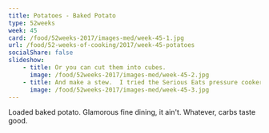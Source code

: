 ```yaml
---
title: Potatoes - Baked Potato
type: 52weeks
week: 45
card: /food/52weeks-2017/images-med/week-45-1.jpg
url: /food/52-weeks-of-cooking/2017/week-45-potatoes
socialShare: false
slideshow:
    - title: Or you can cut them into cubes.
      image: /food/52weeks-2017/images-med/week-45-2.jpg
    - title: And make a stew.  I tried the Serious Eats pressure cooker beef stew recipe.  I was pretty happy with how it turned out.
      image: /food/52weeks-2017/images-med/week-45-3.jpg
---
```

Loaded baked potato.  Glamorous fine dining, it ain't.  Whatever, carbs taste good.
